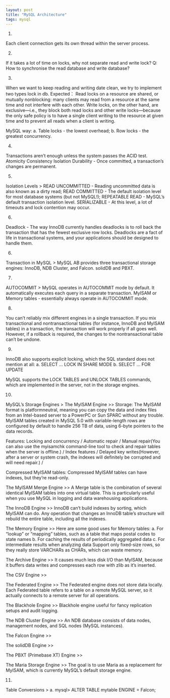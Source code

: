 ```yaml
---
layout: post
title: "MySQL Architecture"
tags: mysql
---
```


1.
Each client connection gets its own thread within the server process.

2.
If it takes a lot of time on locks, why not separate read and write lock?
Q:  How to synchronise the read database and write database?

3.
When we want to keep reading and writing date clean, we try to implement two types lock in db.
Expected：
Read locks on a resource are shared, or mutually nonblocking: many clients
may read from a resource at the same time and not interfere with each other.
Write locks, on the other hand, are exclusive—i.e., they block both read locks and
other write locks—because the only safe policy is to have a single client writing to
the resource at given time and to prevent all reads when a client is writing.

MySQL way:
a. Table locks - the lowest overhead;
b. Row locks - the greatest concurrency.

4.
Transactions aren’t enough unless the system passes the ACID test.
Atomicity
Consistency
Isolation
Durability - Once committed, a transaction’s changes are permanent.

5.
Isolation Levels >
READ UNCOMMITTED - Reading uncommitted data is also known as a dirty read;
READ COMMITTED - The default isolation level for most database systems (but not MySQL!);
REPEATABLE READ - MySQL’s default transaction isolation level.
SERIALIZABLE - At this level, a lot of timeouts and lock contention may occur.

6.
Deadlock - 
The way InnoDB currently handles deadlocks is to roll back the transaction
that has the fewest exclusive row locks.
Deadlocks are a fact of life in transactional systems, and your applications
should be designed to handle them.

6.
Transaction in MySQL >
MySQL AB provides three transactional storage engines: InnoDB, NDB Cluster, and
Falcon. solidDB and PBXT.

7.
AUTOCOMMIT >
MySQL operates in AUTOCOMMIT mode by default. It automatically executes each query in a separate transaction.
MyISAM or Memory tables -  essentially always operate in AUTOCOMMIT mode.

8.
You can’t reliably mix different engines in a single transaction. If you mix transactional and nontransactional tables (for instance, InnoDB and MyISAM tables) in a transaction, the transaction will work properly if all goes well. However, if a rollback is required, the changes to the nontransactional table can’t be undone.

9.
InnoDB also supports explicit locking, which the SQL standard does not mention at all:
a. SELECT ... LOCK IN SHARE MODE
b. SELECT ... FOR UPDATE

MySQL supports the LOCK TABLES and UNLOCK TABLES commands, which are implemented in the server, not in the storage engines.

10.
MySQL’s Storage Engines >
The MyISAM Engine >>
Storage: The MyISAM format is platformneutral, meaning you can copy the data and index files from an Intel-based server to a PowerPC or Sun SPARC without any trouble.
MyISAM tables created in MySQL 5.0 with variable-length rows are configured by default to handle 256 TB of data, using 6-byte pointers to the data records.

Features:
Locking and concurrency / Automatic repair / Manual repair(You can also use the myisamchk
command-line tool to check and repair tables when the server is offline.) / Index features / Delayed key writes(However, after a server or system crash, the indexes will definitely be corrupted and will need repair.) / 

Compressed MyISAM tables:
Compressed MyISAM tables can have indexes, but they’re read-only.

The MyISAM Merge Engine >>
A Merge table is the combination of several identical MyISAM tables into one virtual table. This is particularly useful when you use MySQL in logging and data warehousing applications.

The InnoDB Engine >>
InnoDB can’t build indexes by sorting, which MyISAM can do.
Any operation that changes an InnoDB table’s structure will rebuild the entire table, including all the indexes.

The Memory Engine >>
Here are some good uses for Memory tables:
a. For “lookup” or “mapping” tables, such as a table that maps postal codes to
state names
b. For caching the results of periodically aggregated data
c. For intermediate results when analyzing data
Support only fixed-size rows, so they really store VARCHARs as CHARs, which can waste memory.

The Archive Engine >>
It causes much less disk I/O than MyISAM, because it buffers data writes and compresses each row with zlib as it’s inserted.

The CSV Engine >>

The Federated Engine >>
The Federated engine does not store data locally. Each Federated table refers to a table on a remote MySQL server, so it actually connects to a remote server for all operations.

The Blackhole Engine >>
Blackhole engine useful for fancy replication setups and audit logging.

The NDB Cluster Engine >>
An NDB database consists of data nodes, management nodes, and SQL nodes (MySQL instances).

The Falcon Engine >>

The solidDB Engine >>

The PBXT (Primebase XT) Engine >>

The Maria Storage Engine >>
The goal is to use Maria as a replacement for MyISAM, which is currently MySQL’s default storage engine.

11.
Table Conversions >
a. mysql> ALTER TABLE mytable ENGINE = Falcon;
